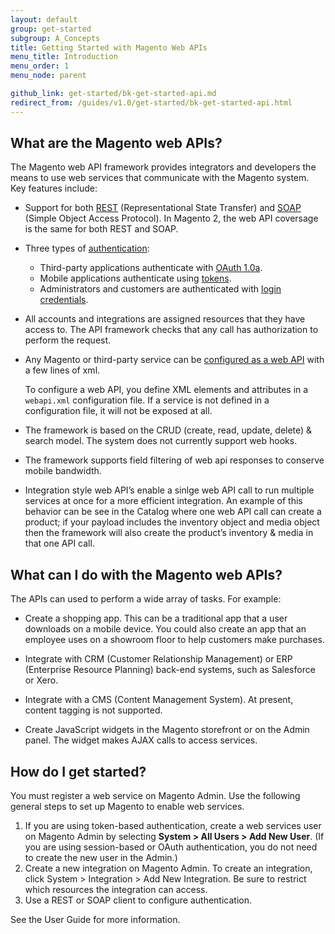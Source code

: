 ```yaml
---
layout: default
group: get-started
subgroup: A_Concepts
title: Getting Started with Magento Web APIs
menu_title: Introduction
menu_order: 1
menu_node: parent

github_link: get-started/bk-get-started-api.md
redirect_from: /guides/v1.0/get-started/bk-get-started-api.html
---
```

<h2 id="whatare">What are the Magento web APIs?</h2>

The Magento web API framework provides integrators and developers the means to use web services that communicate with the Magento system. Key features include:

* Support for both <a href="{{ site.gdeurl }}/rest/bk-rest.html">REST</a> (Representational State Transfer) and <a href="{{ site.gdeurl }}/soap/bk-soap.html">SOAP</a> (Simple Object Access Protocol). In Magento 2, the web API coversage is the same for both REST and SOAP.

* Three types of <a href="{{ site.gdeurl }}get-started/authentication/gs-authentication.html">authentication</a>:
	* Third-party applications authenticate with <a href="{{ site.gdeurl }}/get-started/authentication/gs-authentication-oauth.html">OAuth 1.0a</a>.
	* Mobile applications authenticate using <a href="{{ site.gdeurl }}/get-started/authentication/gs-authentication-token.html">tokens</a>. 
	* Administrators and customers are authenticated with <a href="{{ site.gdeurl }}/get-started/authentication/gs-authentication-token.html">login credentials</a>. 
	
* All accounts and integrations are assigned resources that they have access to. The API framework checks that any call has authorization to perform the request.    

* Any Magento or third-party service can be <a href="{{ site.gdeurl }}/extension-dev-guide/service-contracts/service-to-web-service.html">configured as a web API</a> with a few lines of xml.

	 To configure a web API, you define XML elements and attributes in a `webapi.xml` configuration file. If a service is not defined in a configuration file, it will not be exposed at all. 
* The framework is based on the CRUD (create, read, update, delete) & search model. The system does not currently support web hooks.

* The framework supports field filtering of web api responses to conserve mobile bandwidth.

* Integration style web API’s enable a sinlge web API call to run multiple services at once for a more efficient integration.  An example of this behavior can be see in the Catalog where one web API call can create a product; if your payload includes the inventory object and media object then the framework will also create the product’s inventory & media in that one API call.


<h2 id="uses">What can I do with the Magento web APIs?</h2>


The APIs can used to perform a wide array of tasks. For example:

* Create a shopping app. This can be a traditional app that a user downloads on a mobile device. You could also create an app that an employee uses on a showroom floor to help customers make purchases.

* Integrate with CRM (Customer Relationship Management) or ERP (Enterprise Resource Planning) back-end systems, such as Salesforce or Xero.

* Integrate with a CMS (Content Management System). At present, content tagging is not supported.

* Create JavaScript widgets in the Magento storefront or on the Admin panel. The widget makes AJAX calls to access services.


<h2 id="procedure">How do I get started?</h2>

You must register a web service on Magento Admin. Use the following general steps to set up Magento to enable web services.

1. If you are using token-based authentication, create a web services user on Magento Admin by selecting **System > All Users > Add New User**. (If you are using session-based or OAuth authentication, you do not need to create the new user in the Admin.)
2. Create a new integration on Magento Admin. To create an integration, click System > Integration > Add New Integration. Be sure to restrict which resources the integration can access.
3. Use a REST or SOAP client to configure authentication.

See the User Guide for more information.

